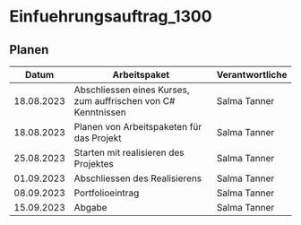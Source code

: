 # Einfuehrungsauftrag_1300

## Planen
|Datum|Arbeitspaket|Verantwortliche|
|-----|------------|---------------|
|18.08.2023|Abschliessen eines Kurses, zum auffrischen von C# Kenntnissen|Salma Tanner|
|18.08.2023|Planen von Arbeitspaketen für das Projekt|Salma Tanner|
|25.08.2023|Starten mit realisieren des Projektes|Salma Tanner|
|01.09.2023|Abschliessen des Realisierens|Salma Tanner|
|08.09.2023|Portfolioeintrag|Salma Tanner|
|15.09.2023|Abgabe|Salma Tanner|
